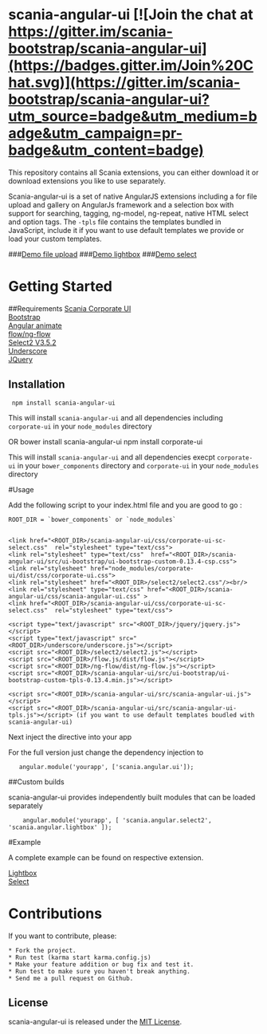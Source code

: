 # scania-angular-ui [![Join the chat at https://gitter.im/scania-bootstrap/scania-angular-ui](https://badges.gitter.im/Join%20Chat.svg)](https://gitter.im/scania-bootstrap/scania-angular-ui?utm_source=badge&utm_medium=badge&utm_campaign=pr-badge&utm_content=badge)

This repository contains all Scania extensions, you can either download it or download extensions you like to use separately.

Scania-angular-ui is a set of native AngularJS extensions including a for file upload and gallery on AngularJs framework and a selection box with support for searching, tagging, ng-model, ng-repeat, native HTML select and option tags.
The ```-tpls``` file contains the templates bundled in JavaScript, include it if you want to use default templates we provide or load your custom templates.


###<a href="http://embed.plnkr.co/PlVBJeLgy5CgqED6rzQq/preview">Demo file upload</a>
###<a href="http://embed.plnkr.co/PlVBJeLgy5CgqED6rzQq/preview">Demo lightbox</a>
###<a href="http://embed.plnkr.co/L3YYgq7TEM2mBG9s9we1/preview">Demo select</a>

# Getting Started


##Requirements
<a href="https://scania.github.io/corporate-ui-docs/">Scania Corporate UI</a><br/>
<a href="http://getbootstrap.com/">Bootstrap</a><br/>
<a href="https://angularjs.org/">Angular animate</a><br/>
<a href="http://flowjs.github.io/ng-flow/">flow/ng-flow</a><br/>
<a href="https://github.com/ivaynberg/select2">Select2 V3.5.2</a><br/>
<a href="https://github.com/jashkenas/underscore">Underscore</a><br/>
<a href="http://jquery.com/">JQuery</a><br/>

## Installation

     npm install scania-angular-ui

This will install `scania-angular-ui` and all dependencies including `corporate-ui` in your `node_modules` directory

OR
     bower install scania-angular-ui
     npm install corporate-ui

This will install `scania-angular-ui` and all dependencies execpt `corporate-ui` in your `bower_components` directory
and `corporate-ui` in your `node_modules` directory

#Usage

Add the following script to your index.html file and you are good to go :<br/>

    ROOT_DIR = `bower_components` or `node_modules`


    <link href="<ROOT_DIR>/scania-angular-ui/css/corporate-ui-sc-select.css"  rel="stylesheet" type="text/css">
    <link rel="stylesheet" type="text/css"  href="<ROOT_DIR>/scania-angular-ui/src/ui-bootstrap/ui-bootstrap-custom-0.13.4-csp.css">
    <link rel="stylesheet" href="node_modules/corporate-ui/dist/css/corporate-ui.css">
    <link rel="stylesheet" href="<ROOT_DIR>/select2/select2.css"/><br/>
    <link rel="stylesheet" type="text/css" href="<ROOT_DIR>/scania-angular-ui/css/scania-angular-ui.css" >
    <link href="<ROOT_DIR>/scania-angular-ui/css/corporate-ui-sc-select.css"  rel="stylesheet" type="text/css">

    <script type="text/javascript" src="<ROOT_DIR>/jquery/jquery.js"></script>
    <script type="text/javascript" src="<ROOT_DIR>/underscore/underscore.js"></script>
    <script src="<ROOT_DIR>/select2/select2.js"></script>
    <script src="<ROOT_DIR>/flow.js/dist/flow.js"></script>
    <script src="<ROOT_DIR>/ng-flow/dist/ng-flow.js"></script>
    <script src="<ROOT_DIR>/scania-angular-ui/src/ui-bootstrap/ui-bootstrap-custom-tpls-0.13.4.min.js"></script>

    <script src="<ROOT_DIR>/scania-angular-ui/src/scania-angular-ui.js"></script>
    <script src="<ROOT_DIR>/scania-angular-ui/src/scania-angular-ui-tpls.js"></script> (if you want to use default templates boudled with scania-angular-ui)


Next inject the directive into your app

For the full version just change the dependency injection to

       angular.module('yourapp', ['scania.angular.ui']);

##Custom builds

scania-angular-ui provides independently built modules that can be loaded separately

        angular.module('yourapp', [ 'scania.angular.select2', 'scania.angular.lightbox' ]);

#Example

A complete example can be found on respective extension.

 <a href="http://embed.plnkr.co/PlVBJeLgy5CgqED6rzQq/preview">Lightbox</a><br/>
 <a href="http://embed.plnkr.co/L3YYgq7TEM2mBG9s9we1/preview">Select</a>



# Contributions


If you want to contribute, please:

    * Fork the project.
    * Run test (karma start karma.config.js)
    * Make your feature addition or bug fix and test it.
    * Run test to make sure you haven't break anything.
    * Send me a pull request on Github.

## License

scania-angular-ui is released under the [MIT License](http://www.opensource.org/licenses/MIT).